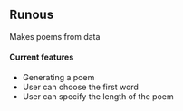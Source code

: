 ## Runous

Makes poems from data

#### Current features

*  Generating a poem
*  User can choose the first word
*  User can specify the length of the poem
